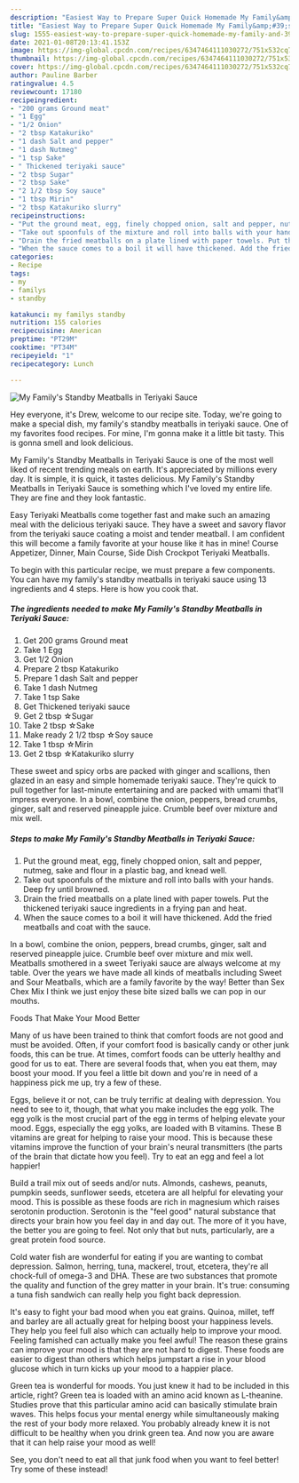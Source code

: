 ```yaml
---
description: "Easiest Way to Prepare Super Quick Homemade My Family&amp;#39;s Standby Meatballs in Teriyaki Sauce"
title: "Easiest Way to Prepare Super Quick Homemade My Family&amp;#39;s Standby Meatballs in Teriyaki Sauce"
slug: 1555-easiest-way-to-prepare-super-quick-homemade-my-family-and-39-s-standby-meatballs-in-teriyaki-sauce
date: 2021-01-08T20:13:41.153Z
image: https://img-global.cpcdn.com/recipes/6347464111030272/751x532cq70/my-familys-standby-meatballs-in-teriyaki-sauce-recipe-main-photo.jpg
thumbnail: https://img-global.cpcdn.com/recipes/6347464111030272/751x532cq70/my-familys-standby-meatballs-in-teriyaki-sauce-recipe-main-photo.jpg
cover: https://img-global.cpcdn.com/recipes/6347464111030272/751x532cq70/my-familys-standby-meatballs-in-teriyaki-sauce-recipe-main-photo.jpg
author: Pauline Barber
ratingvalue: 4.5
reviewcount: 17180
recipeingredient:
- "200 grams Ground meat"
- "1 Egg"
- "1/2 Onion"
- "2 tbsp Katakuriko"
- "1 dash Salt and pepper"
- "1 dash Nutmeg"
- "1 tsp Sake"
- " Thickened teriyaki sauce"
- "2 tbsp Sugar"
- "2 tbsp Sake"
- "2 1/2 tbsp Soy sauce"
- "1 tbsp Mirin"
- "2 tbsp Katakuriko slurry"
recipeinstructions:
- "Put the ground meat, egg, finely chopped onion, salt and pepper, nutmeg, sake and flour in a plastic bag, and knead well."
- "Take out spoonfuls of the mixture and roll into balls with your hands. Deep fry until browned."
- "Drain the fried meatballs on a plate lined with paper towels. Put the thickened teriyaki sauce ingredients in a frying pan and heat."
- "When the sauce comes to a boil it will have thickened. Add the fried meatballs and coat with the sauce."
categories:
- Recipe
tags:
- my
- familys
- standby

katakunci: my familys standby 
nutrition: 155 calories
recipecuisine: American
preptime: "PT29M"
cooktime: "PT34M"
recipeyield: "1"
recipecategory: Lunch

---
```



![My Family&#39;s Standby Meatballs in Teriyaki Sauce](https://img-global.cpcdn.com/recipes/6347464111030272/751x532cq70/my-familys-standby-meatballs-in-teriyaki-sauce-recipe-main-photo.jpg)

Hey everyone, it's Drew, welcome to our recipe site. Today, we're going to make a special dish, my family&#39;s standby meatballs in teriyaki sauce. One of my favorites food recipes. For mine, I'm gonna make it a little bit tasty. This is gonna smell and look delicious.

My Family&#39;s Standby Meatballs in Teriyaki Sauce is one of the most well liked of recent trending meals on earth. It's appreciated by millions every day. It is simple, it is quick, it tastes delicious. My Family&#39;s Standby Meatballs in Teriyaki Sauce is something which I've loved my entire life. They are fine and they look fantastic.

Easy Teriyaki Meatballs come together fast and make such an amazing meal with the delicious teriyaki sauce. They have a sweet and savory flavor from the teriyaki sauce coating a moist and tender meatball. I am confident this will become a family favorite at your house like it has in mine! Course Appetizer, Dinner, Main Course, Side Dish Crockpot Teriyaki Meatballs.


To begin with this particular recipe, we must prepare a few components. You can have my family&#39;s standby meatballs in teriyaki sauce using 13 ingredients and 4 steps. Here is how you cook that.

<!--inarticleads1-->

##### The ingredients needed to make My Family&#39;s Standby Meatballs in Teriyaki Sauce:

1. Get 200 grams Ground meat
1. Take 1 Egg
1. Get 1/2 Onion
1. Prepare 2 tbsp Katakuriko
1. Prepare 1 dash Salt and pepper
1. Take 1 dash Nutmeg
1. Take 1 tsp Sake
1. Get  Thickened teriyaki sauce
1. Get 2 tbsp ☆Sugar
1. Take 2 tbsp ☆Sake
1. Make ready 2 1/2 tbsp ☆Soy sauce
1. Take 1 tbsp ☆Mirin
1. Get 2 tbsp ☆Katakuriko slurry


These sweet and spicy orbs are packed with ginger and scallions, then glazed in an easy and simple homemade teriyaki sauce. They&#39;re quick to pull together for last-minute entertaining and are packed with umami that&#39;ll impress everyone. In a bowl, combine the onion, peppers, bread crumbs, ginger, salt and reserved pineapple juice. Crumble beef over mixture and mix well. 

<!--inarticleads2-->

##### Steps to make My Family&#39;s Standby Meatballs in Teriyaki Sauce:

1. Put the ground meat, egg, finely chopped onion, salt and pepper, nutmeg, sake and flour in a plastic bag, and knead well.
1. Take out spoonfuls of the mixture and roll into balls with your hands. Deep fry until browned.
1. Drain the fried meatballs on a plate lined with paper towels. Put the thickened teriyaki sauce ingredients in a frying pan and heat.
1. When the sauce comes to a boil it will have thickened. Add the fried meatballs and coat with the sauce.


In a bowl, combine the onion, peppers, bread crumbs, ginger, salt and reserved pineapple juice. Crumble beef over mixture and mix well. Meatballs smothered in a sweet Teriyaki sauce are always welcome at my table. Over the years we have made all kinds of meatballs including Sweet and Sour Meatballs, which are a family favorite by the way! Better than Sex Chex Mix I think we just enjoy these bite sized balls we can pop in our mouths. 

Foods That Make Your Mood Better


Many of us have been trained to think that comfort foods are not good and must be avoided. Often, if your comfort food is basically candy or other junk foods, this can be true. At times, comfort foods can be utterly healthy and good for us to eat. There are several foods that, when you eat them, may boost your mood. If you feel a little bit down and you're in need of a happiness pick me up, try a few of these.

Eggs, believe it or not, can be truly terrific at dealing with depression. You need to see to it, though, that what you make includes the egg yolk. The egg yolk is the most crucial part of the egg in terms of helping elevate your mood. Eggs, especially the egg yolks, are loaded with B vitamins. These B vitamins are great for helping to raise your mood. This is because these vitamins improve the function of your brain's neural transmitters (the parts of the brain that dictate how you feel). Try to eat an egg and feel a lot happier!

Build a trail mix out of seeds and/or nuts. Almonds, cashews, peanuts, pumpkin seeds, sunflower seeds, etcetera are all helpful for elevating your mood. This is possible as these foods are rich in magnesium which raises serotonin production. Serotonin is the "feel good" natural substance that directs your brain how you feel day in and day out. The more of it you have, the better you are going to feel. Not only that but nuts, particularly, are a great protein food source.

Cold water fish are wonderful for eating if you are wanting to combat depression. Salmon, herring, tuna, mackerel, trout, etcetera, they're all chock-full of omega-3 and DHA. These are two substances that promote the quality and function of the grey matter in your brain. It's true: consuming a tuna fish sandwich can really help you fight back depression. 

It's easy to fight your bad mood when you eat grains. Quinoa, millet, teff and barley are all actually great for helping boost your happiness levels. They help you feel full also which can actually help to improve your mood. Feeling famished can actually make you feel awful! The reason these grains can improve your mood is that they are not hard to digest. These foods are easier to digest than others which helps jumpstart a rise in your blood glucose which in turn kicks up your mood to a happier place.

Green tea is wonderful for moods. You just knew it had to be included in this article, right? Green tea is loaded with an amino acid known as L-theanine. Studies prove that this particular amino acid can basically stimulate brain waves. This helps focus your mental energy while simultaneously making the rest of your body more relaxed. You probably already knew it is not difficult to be healthy when you drink green tea. And now you are aware that it can help raise your mood as well!

See, you don't need to eat all that junk food when you want to feel better! Try some of these instead!

